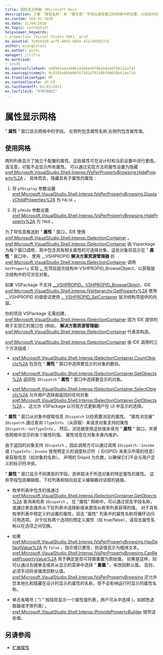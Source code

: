 ```yaml
---
title: 属性显示网格 |Microsoft Docs
description: 了解 "属性名称" 和 "属性值" 字段在属性窗口的网格中的位置，以及如何在扩展属性中使用网格。
ms.custom: SEO-VS-2020
ms.date: 11/04/2016
ms.topic: conceptual
helpviewer_keywords:
- properties [Visual Studio SDK], grid
ms.assetid: 318e41b0-acf5-4842-b85e-421c9d5927c5
author: acangialosi
ms.author: anthc
manager: jillfra
ms.workload:
- vssdk
ms.openlocfilehash: 418501ada340614d084e9796a59a46f8612aa743
ms.sourcegitcommit: 0c9155e9b9408fb7481d79319bf08650b610e719
ms.translationtype: MT
ms.contentlocale: zh-CN
ms.lasthandoff: 01/05/2021
ms.locfileid: "97878022"
---
```

# <a name="properties-display-grid"></a>属性显示网格

" **属性** " 窗口显示网格中的字段。 左侧列包含属性名称;右侧列包含属性值。

## <a name="work-with-the-grid"></a>使用网格

两列列表显示了独立于配置的属性，这些属性可在设计时和当前设置中进行更改。 请注意，可能不会显示所有属性。 可以通过实现方法将属性设置为隐藏 <xref:Microsoft.VisualStudio.Shell.Interop.IVsPerPropertyBrowsing.HideProperty%2A> 。 具体而言，隐藏具有子属性的属性：

1. 将 `pfDisplay` 参数设置 <xref:Microsoft.VisualStudio.Shell.Interop.IVsPerPropertyBrowsing.DisplayChildProperties%2A> 为 `FALSE` 。

2. 将 `pfHide` 参数设置 <xref:Microsoft.VisualStudio.Shell.Interop.IVsPerPropertyBrowsing.HideProperty%2A> 为 `TRUE` 。

为了将信息推送到 " **属性** " 窗口，IDE 使用 <xref:Microsoft.VisualStudio.Shell.Interop.ISelectionContainer> 。 <xref:Microsoft.VisualStudio.Shell.Interop.ISelectionContainer> 由 Vspackage 为每个窗口调用，其中包含具有相关属性的可选择对象，这些对象将显示在 " **属性** " 窗口中。 使用 __VSHPROPID **解决方案资源管理器** 的 <xref:Microsoft.VisualStudio.Shell.Interop.ISelectionContainer> 调用 `GetProperty` 实现 [。](<xref:Microsoft.VisualStudio.Shell.Interop.__VSHPROPID.VSHPROPID_BrowseObject>)在项目层次结构中 VSHPROPID_BrowseObject，以获取层次结构中的可浏览对象。

如果 VSPackage 不支持 [__VSHPROPID。VSHPROPID_BrowseObject](<xref:Microsoft.VisualStudio.Shell.Interop.__VSHPROPID.VSHPROPID_BrowseObject>)，IDE <xref:Microsoft.VisualStudio.Shell.Interop.IVsHierarchy.GetProperty%2A> 使用 __VSHPROPID 的值尝试使用 [。VSHPROPID_SelContainer](<xref:Microsoft.VisualStudio.Shell.Interop.__VSHPROPID.VSHPROPID_SelContainer>) 层次结构项提供的内容。

你的项目 VSPackage 无需创建， <xref:Microsoft.VisualStudio.Shell.Interop.ISelectionContainer> 因为 IDE 提供的用于实现它的窗口包 (例如， **解决方案资源管理器**) <xref:Microsoft.VisualStudio.Shell.Interop.ISelectionContainer> 代表其构造。

<xref:Microsoft.VisualStudio.Shell.Interop.ISelectionContainer> 由 IDE 调用的三个方法组成：

- <xref:Microsoft.VisualStudio.Shell.Interop.ISelectionContainer.CountObjects%2A> 包含在 " **属性** " 窗口中选择要显示的对象的数目。

- <xref:Microsoft.VisualStudio.Shell.Interop.ISelectionContainer.GetObjects%2A> 返回在 `IDispatch` " **属性** " 窗口中选择要显示的对象。

- <xref:Microsoft.VisualStudio.Shell.Interop.ISelectionContainer.SelectObjects%2A> 允许用户选择由返回的任何对象 <xref:Microsoft.VisualStudio.Shell.Interop.ISelectionContainer.GetObjects%2A> 。 这允许 VSPackage 以可视方式更新用户在 UI 中显示的选择。

" **属性** " 窗口从对象中提取信息 `IDispatch` 以检索要浏览的属性。 "属性浏览器" `IDispatch` 通过查询 `ITypeInfo` （从获取）来请求对象支持的属性 `IDispatch::GetTypeInfo` 。 然后，浏览器使用这些值来填充 " **属性** " 窗口，并更改网格中显示的各个属性的值。 属性信息在对象本身内维护。

由于返回的对象支持 `IDispatch` ，因此调用方可以通过调用 `IDispatch::Invoke` 或 `ITypeInfo::Invoke` 使用预定义的调度标识符（ (DISPID) 来表示所需的信息）来获取信息（如对象的名称）。 声明的 Dispid 为负数，以确保它们不会与用户定义的标识符冲突。

" **属性** " 窗口显示不同类型的字段，具体取决于所选对象的特定属性的属性。 这些字段包括编辑框、下拉列表和指向自定义编辑器对话框的链接。

- 枚举列表中包含的值通过 <xref:Microsoft.VisualStudio.Shell.Interop.ISelectionContainer.GetObjects%2A> 查询来检索 `IDispatch` 。 在 "属性" 网格中，可以通过双击字段名称，或通过单击值并从下拉列表中选择新值来更改从枚举列表获得的值。 对于具有枚举列表中预定义的设置的属性，双击 "属性" 列表中的属性名称将循环访问可用选项。 对于仅有两个选项的预定义属性（如 true/false），请双击属性名称以在选项之间切换。

- 如果 <xref:Microsoft.VisualStudio.Shell.Interop.IVsPerPropertyBrowsing.HasDefaultValue%2A> 为 `false` ，指示值已更改，则该值显示为粗体文本。 <xref:Microsoft.VisualStudio.Shell.Interop.IVsPerPropertyBrowsing.CanResetPropertyValue%2A> 用于确定是否可将值重置为原始值。 如果是这样，则可以通过右键单击值并从显示的菜单中选择 " **重置** "，来改回默认值。 否则，必须手动将该值改回默认值。 <xref:Microsoft.VisualStudio.Shell.Interop.IVsPerPropertyBrowsing> 还允许您本地化和隐藏在设计时显示的属性的名称，但不会影响运行时显示的属性名称。

- 单击省略号 ( ") " 按钮将显示一个属性值列表，用户可从中选择 (，如颜色选取器或字体列表) 。 <xref:Microsoft.VisualStudio.Shell.Interop.IProvidePropertyBuilder> 提供这些值。

## <a name="see-also"></a>另请参阅

- [扩展属性](../../extensibility/internals/extending-properties.md)
